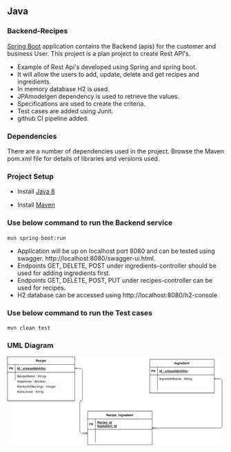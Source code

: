 ## Java

### Backend-Recipes
[Spring Boot](https://spring.io/projects/spring-boot/) application contains the Backend (apis) for the customer and business User. This project is a plan project to create Rest API's.

- Example of Rest Api's developed using Spring and spring boot.
- It will allow the users to add, update, delete and get recipes and ingredients. 
- In memory database H2 is used.
- JPAmodelgen dependency is used to retrieve the values.
- Specifications are used to create the criteria.
- Test cases are added using Junit.
- github CI pipeline added.

### Dependencies
There are a number of dependencies used in the project. Browse the Maven pom.xml file for details of libraries and versions used.

### Project Setup
- Install [Java 8](https://www.oracle.com/technetwork/java/javase/downloads/jdk8-downloads-2133151.html)

- Install [Maven](https://maven.apache.org/install.html)

### Use below command to run the Backend service
```
mvn spring-boot:run
```
- Application will be up on localhost port 8080 and can be tested using swagger. http://localhost:8080/swagger-ui.html.
- Endpoints GET, DELETE, POST under ingredients-controller should be used for adding ingredients first.
- Endpoints GET, DELETE, POST, PUT under recipes-controller can be used for recipes. 
- H2 database can be accessed using http://localhost:8080/h2-console

### Use below command to run the Test cases
```
mvn clean test
```


### UML Diagram

![UML](./screenshot/UMLDiagram.jpg)


